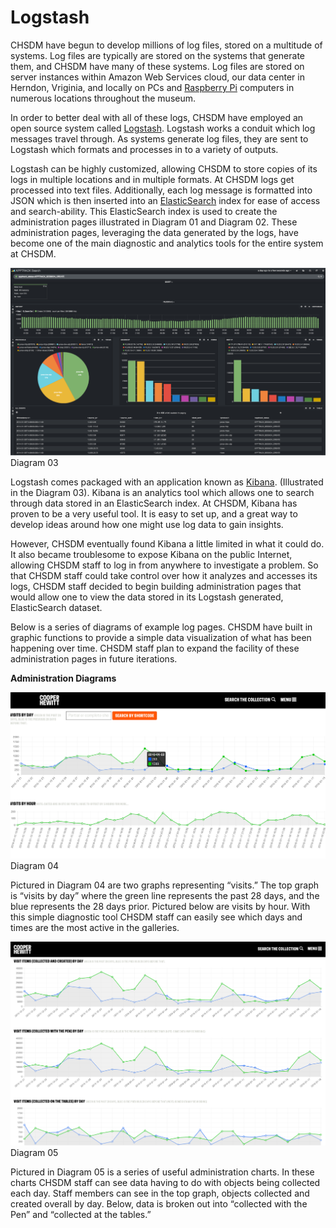 # Logstash

CHSDM have begun to develop millions of log files, stored on a multitude of systems. Log files are typically are stored on the systems that generate them, and CHSDM have many of these systems. Log files are stored on server instances within Amazon Web Services cloud, our data center in Herndon, Vriginia, and locally on PCs and [Raspberry Pi](https://www.raspberrypi.org/) computers in numerous locations throughout the museum.
 
In order to better deal with all of these logs, CHSDM have employed an open source system called [Logstash](https://www.elastic.co/products/logstash). Logstash works a conduit which log messages travel through. As systems generate log files, they are sent to Logstash which formats and processes in to a variety of outputs. 

Logstash can be highly customized, allowing CHSDM to store copies of its logs in multiple locations and in multiple formats. At CHSDM logs get processed into text files. Additionally, each log message is formatted into JSON which is then inserted into an [ElasticSearch](https://www.elastic.co/products/elasticsearch) index for ease of access and search-ability. This ElasticSearch index is used to create the administration pages illustrated in Diagram 01 and Diagram 02. These administration pages, leveraging the data generated by the logs, have become one of the main diagnostic and analytics tools for the entire system at CHSDM. 

![Diagram 03](images/diagram-03.png)
Diagram 03

Logstash comes packaged with an application known as [Kibana](https://www.elastic.co/products/kibana). (Illustrated in the Diagram 03). Kibana is an analytics tool which allows one to search through data stored in an ElasticSearch index. At CHSDM, Kibana has proven to be a very useful tool. It is easy to set up, and a great way to develop ideas around how one might use log data to gain insights. 

However, CHSDM eventually found Kibana a little limited in what it could do. It also became troublesome to expose Kibana on the public Internet, allowing CHSDM staff to log in from anywhere to investigate a problem. So that CHSDM staff could take control over how it analyzes and accesses its logs, CHSDM staff decided to begin building administration pages that would allow one to view the data stored in its Logstash generated, ElasticSearch dataset.

Below is a series of diagrams of example log pages. CHSDM have built in graphic functions to provide a simple data visualization of what has been happening over time. CHSDM staff plan to expand the facility of these administration pages in future iterations.

**Administration Diagrams**

![Diagram 04](images/diagram-04.png)
Diagram 04

Pictured in Diagram 04 are two graphs representing “visits.” The top graph is “visits by day” where the green line represents the past 28 days, and the blue represents the 28 days prior. Pictured below are visits by hour. With this simple diagnostic tool CHSDM staff can easily see which days and times are the most active in the galleries.

![Diagram 05](images/diagram-05.png)
Diagram 05

Pictured in Diagram 05 is a series of useful administration charts. In these charts CHSDM staff can see data having to do with objects being collected each day. Staff members can see in the top graph, objects collected and created overall by day. Below, data is broken out into “collected with the Pen” and “collected at the tables.” 





